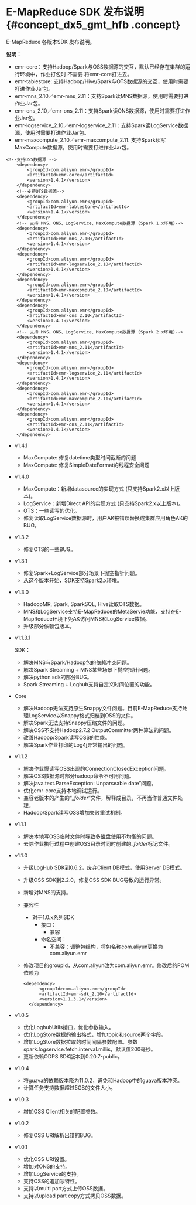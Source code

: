 # E-MapReduce SDK 发布说明 {#concept_dx5_gmt_hfb .concept}

E-MapReduce 各版本SDK 发布说明。

**说明：** 

-   emr-core：支持Hadoop/Spark与OSS数据源的交互，默认已经存在集群的运行环境中，作业打包时 不需要 将emr-core打进去。
-   emr-tablestore: 支持Hadoop/Hive/Spark与OTS数据源的交互，使用时需要打进作业Jar包。
-   emr-mns\_2.10／emr-mns\_2.11：支持Spark读MNS数据源，使用时需要打进作业Jar包。
-   emr-ons\_2.10／emr-ons\_2.11：支持Spark读ONS数据源，使用时需要打进作业Jar包。
-   emr-logservice\_2.10／emr-logservice\_2.11：支持Spark读LogService数据源，使用时需要打进作业Jar包。
-   emr-maxcompute\_2.10／emr-maxcompute\_2.11: 支持Spark读写MaxCompute数据源，使用时需要打进作业Jar包。

```
<!--支持OSS数据源 -->
    <dependency>
        <groupId>com.aliyun.emr</groupId>
        <artifactId>emr-core</artifactId>
        <version>1.4.1</version>
    </dependency>
    <!--支持OTS数据源-->
    <dependency>
        <groupId>com.aliyun.emr</groupId>
        <artifactId>emr-tablestore</artifactId>
        <version>1.4.1</version>
    </dependency>
    <!-- 支持 MNS、ONS、LogService、MaxCompute数据源 (Spark 1.x环境)-->
    <dependency>
        <groupId>com.aliyun.emr</groupId>
        <artifactId>emr-mns_2.10</artifactId>
        <version>1.4.1</version>
    </dependency>
    <dependency>
        <groupId>com.aliyun.emr</groupId>
        <artifactId>emr-logservice_2.10</artifactId>
        <version>1.4.1</version>
    </dependency>
    <dependency>
        <groupId>com.aliyun.emr</groupId>
        <artifactId>emr-maxcompute_2.10</artifactId>
        <version>1.4.1</version>
    </dependency>
    <dependency>
        <groupId>com.aliyun.emr</groupId>
        <artifactId>emr-ons_2.10</artifactId>
        <version>1.4.1</version>
    </dependency>
    <!-- 支持 MNS、ONS、LogService、MaxCompute数据源 (Spark 2.x环境)-->
    <dependency>
        <groupId>com.aliyun.emr</groupId>
        <artifactId>emr-mns_2.11</artifactId>
        <version>1.4.1</version>
    </dependency>
    <dependency>
        <groupId>com.aliyun.emr</groupId>
        <artifactId>emr-logservice_2.11</artifactId>
        <version>1.4.1</version>
    </dependency>
    <dependency>
        <groupId>com.aliyun.emr</groupId>
        <artifactId>emr-maxcompute_2.11</artifactId>
        <version>1.4.1</version>
    </dependency>
    <dependency>
        <groupId>com.aliyun.emr</groupId>
        <artifactId>emr-ons_2.11</artifactId>
        <version>1.4.1</version>
    </dependency>
```

-   v1.4.1
    -   MaxCompute: 修复datetime类型时间截断的问题
    -   MaxCompute: 修复SimpleDateFormat的线程安全问题
-   v1.4.0
    -   MaxCompute：新增datasource的实现方式 \(只支持Spark2.x以上版本\)。
    -   LogService：新增Direct API的实现方式 \(只支持Spark2.x以上版本\)。
    -   OTS：一些读写的优化。
    -   修复读取LogService数据源时，用户AK被错误替换成集群应用角色AK的BUG。
-   v1.3.2
    -   修复OTS的一些BUG。
-   v1.3.1
    -   修复Spark+LogService部分场景下抛空指针问题。
    -   从这个版本开始，SDK支持Spark2.x环境。
-   v1.3.0
    -   HadoopMR, Spark, SparkSQL, Hive读取OTS数据。
    -   MNS和LogService支持E-MapReduce的MetaServie功能，支持在E-MapReduce环境下免AK访问MNS和LogService数据。
    -   升级部分依赖包版本。
-   v1.1.3.1

    SDK：

    -   解决MNS与Spark/Hadoop包的依赖冲突问题。
    -   解决Spark Streaming + MNS某些场景下抛空指针问题。
    -   解决python sdk的部分BUG。
    -   Spark Streaming + Loghub支持自定义时间位置的功能。
-   Core
    -   解决Hadoop无法支持原生Snappy文件问题。目前E-MapReduce支持处理LogService以Snappy格式归档到OSS的文件。
    -   解决Spark无法支持Snappy压缩文件的问题。
    -   解决OSS不支持Hadoop2.7.2 OutputCommitter两种算法的问题。
    -   改善Hadoop/Spark读写OSS的性能。
    -   解决Spark作业打印的Log4j异常输出的问题。
-   v1.1.2
    -   解决作业慢读写OSS出现的ConnectionClosedException问题。
    -   解决OSS数据源时部分hadoop命令不可用问题。
    -   解决java.text.ParseException: Unparseable date”问题。
    -   优化emr-core支持本地调试运行。
    -   兼容老版本的产生的“\_$folder$”文件，解释成目录，不再当作普通文件处理。
    -   Hadoop/Spark读写OSS增加失败重试机制。
-   v1.1.1
    -   解决本地写OSS临时文件时导致多磁盘使用不均衡的问题。
    -   去除作业执行过程中创建OSS目录时同时创建的$\_folder$标记文件。
-   v1.1.0
    -   升级LogHub SDK到0.6.2，废弃Client DB模式，使用Server DB模式。
    -   升级OSS SDK到2.2.0，修复OSS SDK BUG导致的运行异常。
    -   新增对MNS的支持。
    -   兼容性
        -   对于1.0.x系列SDK
            -   接口：
                -   兼容
            -   命名空间：
                -   不兼容：调整包结构，将包名称com.aliyun更换为com.aliyun.emr
    -   修改项目的groupId，从com.aliyun改为com.aliyun.emr。修改后的POM依赖为

        ```
        <dependency>
              <groupId>com.aliyun.emr</groupId>
              <artifactId>emr-sdk_2.10</artifactId>
              <version>1.1.3.1</version>
          </dependency>
        ```

-   v1.0.5
    -   优化LoghubUtils接口，优化参数输入。
    -   优化LogStore数据的输出格式，增加topic和source两个字段。
    -   增加LogStore数据拉取的时间间隔参数配置。参数spark.logservice.fetch.interval.millis，默认值200毫秒。
    -   更新依赖ODPS SDK版本到0.20.7-public。
-   v1.0.4
    -   将guava的依赖版本降为11.0.2，避免和Hadoop中的guava版本冲突。
    -   计算任务支持数据超过5GB的文件大小。
-   v1.0.3
    -   增加OSS Client相关的配置参数。
-   v1.0.2
    -   修复OSS URI解析出错的BUG。
-   v1.0.1
    -   优化OSS URI设置。
    -   增加对ONS的支持。
    -   增加LogService的支持。
    -   支持OSS的追加写特性。
    -   支持以multi part方式上传OSS数据。
    -   支持以upload part copy方式拷贝OSS数据。


